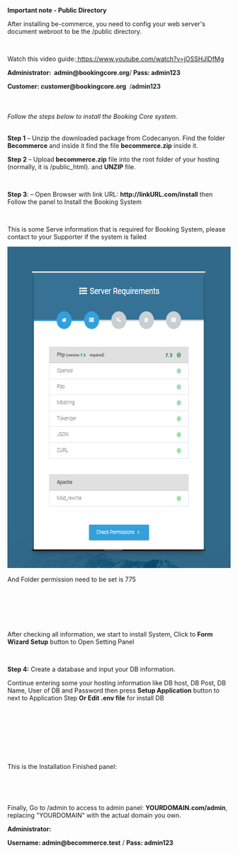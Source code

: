 <p><strong>Important note - Public Directory</strong></p>
<p>After installing be-commerce, you need to config your web server's document webroot to be the /public directory.&nbsp;&nbsp;</p>
<p>&nbsp;</p>
<p>Watch this video guide:<a href="https://www.youtube.com/watch?v=jOSSHJlDfMg"> https://www.youtube.com/watch?v=jOSSHJlDfMg</a></p>
<p><strong>Administrator: </strong><strong>&nbsp;admin@bookingcore.org</strong>/ <strong>Pass: admin123&nbsp;</strong></p>
<p><strong>Customer: customer@bookingcore.org </strong><span style="background-color: #ffffff; color: #212529; font-family: -apple-system, BlinkMacSystemFont, 'San Francisco', 'Segoe UI', Roboto, 'Helvetica Neue', sans-serif; font-size: 14px;">&nbsp;/<strong>admin123</strong></span></p>
<p>&nbsp;</p>
<h6>Follow the steps below to install the Booking Core system.</h6>
<p><strong>Step 1</strong> &ndash; Unzip the downloaded package from Codecanyon. Find the folder <strong>Becommerce</strong> and inside it find the file&nbsp;<strong>becommerce</strong><strong>.zip</strong> inside it.</p>
<p><strong>Step 2</strong> &ndash; Upload<strong> becommerce.zip</strong> file into the root folder of your hosting (normally, it is /public_html).&nbsp;and <strong>UNZIP</strong> file.</p>
<p><img class="padding" src="" /></p>
<p><strong>Step 3</strong>: &ndash; Open Browser with link URL: <strong> http://linkURL.com/install</strong> then Follow the panel to Install the Booking System</p>
<p><img class="padding" src="" /></p>
<p>This is some Serve information that is required for Booking System, please contact to your Supporter if the system is failed</p>
<p><img src="/assets/images/installation-system-1/7b2e3d9c5b898af97582bc9a7731bde7.png" alt="" width="591" height="726" /></p>
<p>And Folder permission need to be set is 775</p>
<p><img class="padding" src="" /></p>
<p><img class="padding" src="" /></p>
<p>&nbsp;</p>
<p>After checking all information, we start to install System, Click to <strong>Form Wizard Setup</strong> button to Open Setting Panel</p>
<p><img class="padding" src="" /></p>
<p><strong>Step 4:</strong>&nbsp;Create a database and input your DB information.</p>
<p>Continue entering some your hosting information like DB host, DB Post, DB Name, User of DB and Password then press <strong>Setup Application</strong> button to next to Application Step <strong>Or Edit .env file</strong> for install DB</p>
<p><img class="padding" src="" /></p>
<p>&nbsp;</p>
<p>&nbsp;</p>
<p>&nbsp;</p>
<p>This is the Installation Finished panel:</p>
<p><img class="padding" src="" /></p>
<p>&nbsp;</p>
<p>Finally, Go to /admin to access to admin panel: <strong>YOURDOMAIN.com/admin</strong>, replacing "YOURDOMAIN" with the actual domain you own.</p>
<p><strong>Administrator: </strong></p>
<p><strong>Username: admin@becommerce.test</strong> / <strong>Pass: admin123</strong></p>